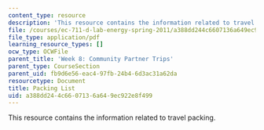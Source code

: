 ```yaml
---
content_type: resource
description: 'This resource contains the information related to travel packing. '
file: /courses/ec-711-d-lab-energy-spring-2011/a388dd244c6607136a649ec922e8f499_MITEC_711S11_trip_pack.pdf
file_type: application/pdf
learning_resource_types: []
ocw_type: OCWFile
parent_title: 'Week 8: Community Partner Trips'
parent_type: CourseSection
parent_uid: fb9d6e56-eac4-97fb-24b4-6d3ac31a62da
resourcetype: Document
title: Packing List
uid: a388dd24-4c66-0713-6a64-9ec922e8f499
---
```

This resource contains the information related to travel packing. 

